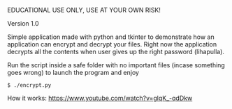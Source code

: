 EDUCATIONAL USE ONLY, USE AT YOUR OWN RISK!

Version 1.0

Simple application made with python and tkinter to demonstrate how an application can encrypt and decrypt your files. Right now the application decrypts all the contents when user gives up the right password (lihapulla). 

Run the script inside a safe folder with no important files (incase something goes wrong) to launch the program and enjoy
```
$ ./encrypt.py
```

How it works: https://www.youtube.com/watch?v=glqK_-qdDkw

